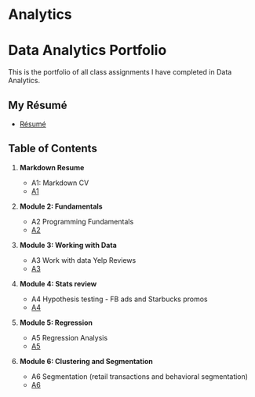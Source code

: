 # Analytics
# Data Analytics Portfolio
This is the portfolio of all class assignments I have completed in Data Analytics. 

## My Résumé
- [Résumé](https://colab.research.google.com/drive/160vnZGu99bapxys6KhOw8nyuHeEqRdOp#scrollTo=YvS99NjPNX8z)

## Table of Contents
1. **Markdown Resume**
   - A1: Markdown CV
   -  [A1](https://colab.research.google.com/drive/160vnZGu99bapxys6KhOw8nyuHeEqRdOp#scrollTo=YvS99NjPNX8z)
   
2. **Module 2: Fundamentals**
   - A2 Programming Fundamentals
   -  [A2](https://colab.research.google.com/drive/11Y5VAny_Tyreui0YH2-953Gmsl-8opYS)
3. **Module 3: Working with Data**
   - A3 Work with data Yelp Reviews
   - [A3](https://colab.research.google.com/drive/1VJJE_eRasyUTpIlXJa0jniprm3-3Zo2K)
  
4. **Module 4: Stats review**
   - A4 Hypothesis testing - FB ads and Starbucks promos
   - [A4](https://colab.research.google.com/drive/1cPluInOsLpTI4NxHO1iPIMUWzPtHZXRn)

5. **Module 5: Regression**
   - A5 Regression Analysis
   - [A5](https://colab.research.google.com/drive/1MwN0qlCGriLLRkg37KMqzoeDItYeMDgc)

6. **Module 6: Clustering and Segmentation**
   - A6 Segmentation (retail transactions and behavioral segmentation)
   - [A6](https://colab.research.google.com/drive/1cOwDPa0HXGYzeLX8I5wgdKF6DSQ9Pniu)
   
  
